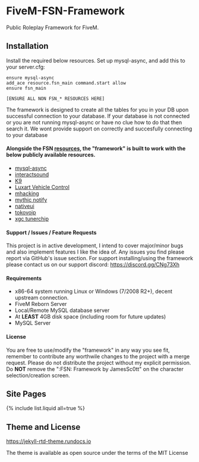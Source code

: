 # FiveM-FSN-Framework
Public Roleplay Framework for FiveM.

## Installation
Install the required below resources. Set up mysql-async, and add this to your server.cfg:
```
ensure mysql-async
add_ace resource.fsn_main command.start allow
ensure fsn_main

[ENSURE ALL NON FSN_* RESOURCES HERE]
```

The framework is designed to create all the tables for you in your DB upon successful connection to your database. If your database is not connected or you are not running mysql-async or have no clue how to do that then search it. We wont provide support on correctly and succesfully connecting to your database

#### Alongside the FSN [resources](https://github.com/jamessc0tt/FiveM-FSN-Framework/blob/master/fsn_main/resources.txt), the "framework" is built to work with the below publicly available resources.
- [mysql-async](https://github.com/brouznouf/fivem-mysql-async)
- [interactsound](https://github.com/plunkettscott/interact-sound)
- [K9](https://github.com/xander1998/k9)
- [Luxart Vehicle Control](https://forum.cfx.re/t/release-luxart-vehicle-control/17304)
- [mhacking](https://github.com/GHMatti/FiveM-Scripts/tree/master/mhacking)
- [mythic notify](https://github.com/JayMontana36/mythic_notify)
- [nativeui](https://github.com/FrazzIe/NativeUILua)
- [tokovoip](https://github.com/Itokoyamato/TokoVOIP_TS3/releases)
- [xgc tunerchip](https://github.com/VoXzE/xgc-tunerchip)

#### Support / Issues / Feature Requests
This project is in active development, I intend to cover major/minor bugs and also implement features I like the idea of. Any issues you find please report via GitHub's issue section. For support installing/using the framework please contact us on our support discord: https://discord.gg/CNg73Xh

#### Requirements
- x86-64 system running Linux or Windows (7/2008 R2+), decent upstream connection.
- FiveM Reborn Server
- Local/Remote MySQL database server
- At **LEAST** 4GB disk space (including room for future updates) 
- MySQL Server

#### License
You are free to use/modify the "framework" in any way you see fit, remember to contribute any worthwile changes to the project with a merge request. Please do not distribute the project without my explicit permission. Do **NOT** remove the ":FSN: Framework by JamesSc0tt" on the character selection/creation screen.

## Site Pages

<!-- prettier-ignore-start -->

{% include list.liquid all=true %}

<!-- prettier-ignore-end -->


## Theme and License

https://jekyll-rtd-theme.rundocs.io

The theme is available as open source under the terms of the MIT License
